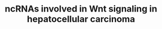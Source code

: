 ---
annotations:
- id: PW:0000201
  parent: signaling pathway
  type: Pathway Ontology
  value: Wnt signaling, canonical pathway
- id: PW:0000598
  parent: signaling pathway
  type: Pathway Ontology
  value: altered Wnt signaling pathway
- id: PW:0000008
  parent: signaling pathway
  type: Pathway Ontology
  value: Wnt signaling pathway
- id: PW:0000605
  parent: disease pathway
  type: Pathway Ontology
  value: cancer pathway
- id: CL:0000182
  parent: native cell
  type: Cell Type Ontology
  value: hepatocyte
- id: DOID:684
  parent: disease of cellular proliferation
  type: Disease Ontology
  value: hepatocellular carcinoma
authors:
- Khanspers
- Fehrhart
- Egonw
communities:
- CPTAC
description: This pathway is based on the [[Pathway:WP428 | Wnt Signaling Pathway]]
  with information on lncRNA involvement in hepatocellular carcinoma from Fig 3 in
  Klingenberg et al. Phosphorylation sites were added based on information from PhosphoSitePlus
  (R), www.phosphosite.org.
last-edited: 2023-08-26
ndex: c409c257-8b6a-11eb-9e72-0ac135e8bacf
organisms:
- Homo sapiens
redirect_from:
- /index.php/Pathway:WP4336
- /instance/WP4336
- /instance/WP4336_r127241
revision: r127241
schema-jsonld:
- '@context': https://schema.org/
  '@id': https://wikipathways.github.io/pathways/WP4336.html
  '@type': Dataset
  creator:
    '@type': Organization
    name: WikiPathways
  description: This pathway is based on the [[Pathway:WP428 | Wnt Signaling Pathway]]
    with information on lncRNA involvement in hepatocellular carcinoma from Fig 3
    in Klingenberg et al. Phosphorylation sites were added based on information from
    PhosphoSitePlus (R), www.phosphosite.org.
  keywords:
  - APC
  - AXIN1
  - CCND1
  - CCND2
  - CCND3
  - CER1
  - CHD8
  - CSNK1A1
  - CSNK1A1L
  - CSNK1E
  - CSNK2A1
  - CSNK2A2
  - CSNK2A3
  - CSNK2B
  - CTBP1
  - CTBP2
  - CTNNB1
  - CTNNBIP1
  - CXXC4
  - DKK1
  - DKK2
  - DKK4
  - DVL1
  - DVL2
  - DVL3
  - ELAVL1
  - EZH2
  - FOSL1
  - FRAT1
  - FRAT2
  - FZD1
  - FZD10
  - FZD2
  - FZD3
  - FZD4
  - FZD5
  - FZD6
  - FZD7
  - FZD8
  - FZD9
  - GSK3B
  - JUN
  - KLF4
  - KREM1
  - LEF1
  - LRP5
  - LRP6
  - MIR1247
  - MIR15B
  - MIR18A
  - MIR195
  - MIR214
  - MIR320A
  - MIR452
  - MTDH
  - MYC
  - NKD1
  - NKD2
  - NLK
  - NOTUM
  - PLAU
  - PORCN
  - ROR1
  - ROR2
  - RYK
  - SENP2
  - SERPINF1
  - SFRP1
  - SFRP2
  - SFRP4
  - SFRP5
  - SOST
  - SOX17
  - SOX7
  - TCF7
  - TCF7L1
  - TCF7L2
  - WIF1
  - WNT1
  - WNT10A
  - WNT10B
  - WNT11
  - WNT16
  - WNT2
  - WNT2B
  - WNT3
  - WNT3A
  - WNT4
  - WNT5A
  - WNT5B
  - WNT6
  - WNT7A
  - WNT7B
  license: CC0
  name: ncRNAs involved in Wnt signaling in hepatocellular carcinoma
seo: CreativeWork
title: ncRNAs involved in Wnt signaling in hepatocellular carcinoma
wpid: WP4336
---